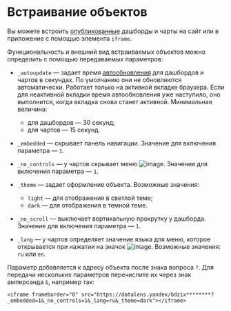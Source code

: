 # Встраивание объектов

Вы можете встроить [опубликованные](../concepts/datalens-public.md) дашборды и чарты на сайт или в приложение с помощью элемента `iframe`.


Функциональность и внешний вид встраиваемых объектов можно определить с помощью передаваемых параметров:

* `_autoupdate` — задает время [автообновления](./settings.md#auto-update) для дашбордов и чартов в секундах. По умолчанию они не обновляются автоматически. Работает только на активной вкладке браузера. Если для неактивной вкладки время автообновления уже наступило, оно выполнится, когда вкладка снова станет активной. Минимальная величина:

  * для дашбордов — 30 секунд;
  * для чартов — 15 секунд.

* `_embedded` — скрывает панель навигации. Значение для включения параметра — `1`.
* `_no_controls` — у чартов скрывает меню ![image](../../_assets/console-icons/ellipsis.svg). Значение для включения параметра — `1`.
* `_theme` — задает оформление объекта. Возможные значения:

  * `light` — для отображения в светлой теме;
  * `dark` — для отображения в темной теме.

* `_no_scroll` — выключает вертикальную прокрутку у дашборда. Значение для включения параметра — `1`.
* `_lang` — у чартов определяет значение языка для меню, которое открывается при нажатии на значок ![image](../../_assets/console-icons/ellipsis.svg). Возможные значения: `ru` или `en`. 

Параметр добавляется к адресу объекта после знака вопроса `?`. Для передачи нескольких параметров перечислите их через знак амперсанда `&`, например так:


```
<iframe frameborder="0" src="https://datalens.yandex/bdzix********?_embedded=1&_no_controls=1&_lang=ru&_theme=dark"></iframe>
```

